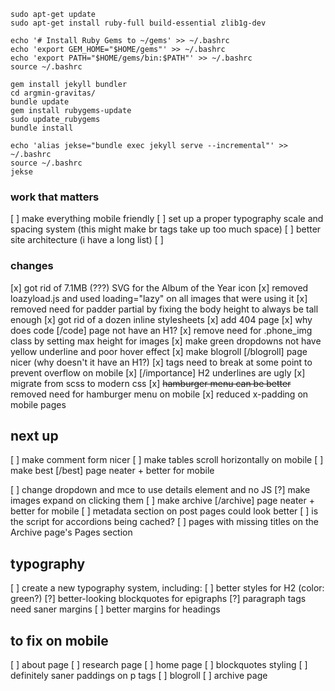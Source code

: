 ```
sudo apt-get update
sudo apt-get install ruby-full build-essential zlib1g-dev

echo '# Install Ruby Gems to ~/gems' >> ~/.bashrc
echo 'export GEM_HOME="$HOME/gems"' >> ~/.bashrc
echo 'export PATH="$HOME/gems/bin:$PATH"' >> ~/.bashrc
source ~/.bashrc

gem install jekyll bundler
cd argmin-gravitas/
bundle update
gem install rubygems-update
sudo update_rubygems
bundle install

echo 'alias jekse="bundle exec jekyll serve --incremental"' >> ~/.bashrc
source ~/.bashrc
jekse
```

### work that matters
[ ] make everything mobile friendly
[ ] set up a proper typography scale and spacing system (this might make br tags take up too much space)
[ ] better site architecture (i have a long list)
[ ] 

### changes

[x] got rid of 7.1MB (???) SVG for the Album of the Year icon 
[x] removed loazyload.js and used loading="lazy" on all images that were using it 
[x] removed need for padder partial by fixing the body height to always be tall enough
[x] got rid of a dozen inline stylesheets
[x] add 404 page
[x] why does code [/code] page not have an H1?
[x] remove need for .phone_img class by setting max height for images
[x] make green dropdowns not have yellow underline and poor hover effect
[x] make blogroll [/blogroll] page nicer (why doesn't it have an H1?)
[x] <a> tags need to break at some point to prevent overflow on mobile
[x] [/importance] H2 underlines are ugly
[x] migrate from scss to modern css
[x] ~~hamburger menu can be better~~ removed need for hamburger menu on mobile
[x] reduced x-padding on mobile pages 



## next up

[ ] make comment form nicer
[ ] make tables scroll horizontally on mobile
[ ] make best [/best] page neater + better for mobile

[ ] change dropdown and mce to use details element and no JS
[?] make images expand on clicking them
[ ] make archive [/archive] page neater + better for mobile
[ ] metadata section on post pages could look better
[ ] is the script for accordions being cached?
[ ] pages with missing titles on the Archive page's Pages section


## typography
[ ] create a new typography system, including:
	[ ] better styles for H2 (color: green?)
	[?] better-looking blockquotes for epigraphs
	[?] paragraph tags need saner margins
	[ ] better margins for headings


## to fix on mobile
[ ] about page
[ ] research page
[ ] home page
[ ] blockquotes styling
[ ] definitely saner paddings on p tags
[ ] blogroll
[ ] archive page